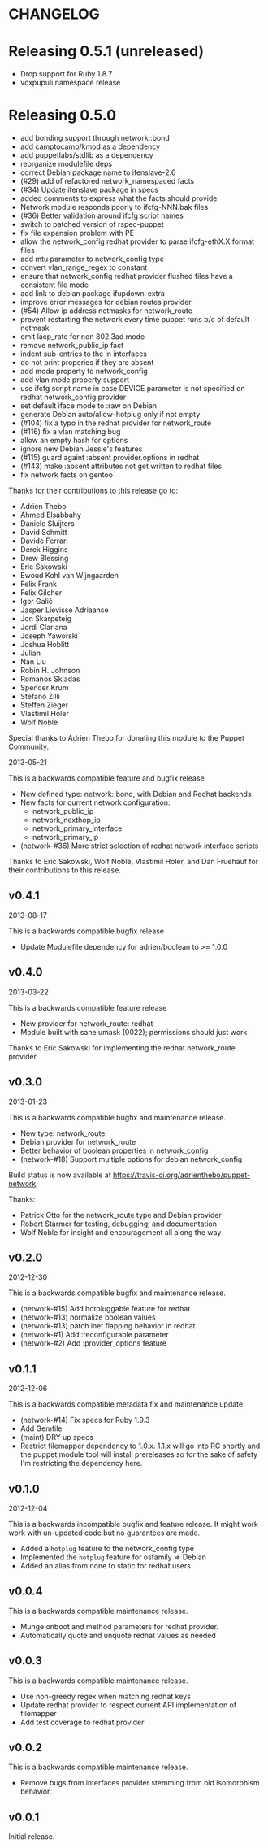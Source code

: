 CHANGELOG
=========

# Releasing 0.5.1 (unreleased)

  * Drop support for Ruby 1.8.7
  * voxpupuli namespace release

# Releasing 0.5.0

  * add bonding support through network::bond
  * add camptocamp/kmod as a dependency
  * add puppetlabs/stdlib as a dependency
  * reorganize modulefile deps
  * correct Debian package name to ifenslave-2.6
  * (#29) add of refactored network_namespaced facts
  * (#34) Update ifenslave package in specs
  * added comments to express what the facts should provide
  * Network module responds poorly to ifcfg-NNN.bak files
  * (#36) Better validation around ifcfg script names
  * switch to patched version of rspec-puppet
  * fix file expansion problem with PE
  * allow the network_config redhat provider to parse ifcfg-ethX.X format files
  * add mtu parameter to network_config type
  * convert vlan_range_regex to constant
  * ensure that network_config redhat provider flushed files have a consistent file mode
  * add link to debian package ifupdown-extra
  * improve error messages for debian routes provider
  * (#54) Allow ip address netmasks for network_route
  * prevent restarting the network every time puppet runs b/c of default netmask
  * omit lacp_rate for non 802.3ad mode
  * remove network_public_ip fact
  * indent sub-entries to the in interfaces
  * do not print properies if they are absent
  * add mode property to network_config
  * add vlan mode property support
  * use ifcfg script name in case DEVICE parameter is not specified on redhat network_config provider
  * set default iface mode to :raw on Debian
  * generate Debian auto/allow-hotplug only if not empty
  * (#104) fix a typo in the redhat provider for network_route
  * (#116) fix a vlan matching bug
  * allow an empty hash for options
  * ignore new Debian Jessie's features
  * (#115) guard againt :absent provider.options in redhat
  * (#143) make :absent attributes not get written to redhat files
  * fix network facts on gentoo

Thanks for their contributions to this release go to:

  * Adrien Thebo
  * Ahmed Elsabbahy
  * Daniele Sluijters
  * David Schmitt
  * Davide Ferrari
  * Derek Higgins
  * Drew Blessing
  * Eric Sakowski
  * Ewoud Kohl van Wijngaarden
  * Felix Frank
  * Felix Gilcher
  * Igor Galić
  * Jasper Lievisse Adriaanse
  * Jon Skarpeteig
  * Jordi Clariana
  * Joseph Yaworski
  * Joshua Hoblitt
  * Julian
  * Nan Liu
  * Robin H. Johnson
  * Romanos Skiadas
  * Spencer Krum
  * Stefano Zilli
  * Steffen Zieger
  * Vlastimil Holer
  * Wolf Noble

Special thanks to Adrien Thebo for donating this module to the Puppet Community.

2013-05-21

This is a backwards compatible feature and bugfix release

  * New defined type: network::bond, with Debian and Redhat backends
  * New facts for current network configuration:
    * network_public_ip
    * network_nexthop_ip
    * network_primary_interface
    * network_primary_ip
  * (network-#36) More strict selection of redhat network interface scripts

Thanks to Eric Sakowski, Wolf Noble, Vlastimil Holer, and Dan Fruehauf for
their contributions to this release.

v0.4.1
-----

2013-08-17

This is a backwards compatible bugfix release

  * Update Modulefile dependency for adrien/boolean to >= 1.0.0

v0.4.0
-----

2013-03-22

This is a backwards compatible feature release

  * New provider for network_route: redhat
  * Module built with sane umask (0022); permissions should just work

Thanks to Eric Sakowski for implementing the redhat network_route provider

v0.3.0
-----

2013-01-23

This is a backwards compatible bugfix and maintenance release.

  * New type: network_route
  * Debian provider for network_route
  * Better behavior of boolean properties in network_config
  * (network-#18) Support multiple options for debian network_config

Build status is now available at https://travis-ci.org/adrienthebo/puppet-network

Thanks:

  * Patrick Otto for the network_route type and Debian provider
  * Robert Starmer for testing, debugging, and documentation
  * Wolf Noble for insight and encouragement all along the way

v0.2.0
-----

2012-12-30

This is a backwards compatible bugfix and maintenance release.

  * (network-#15) Add hotpluggable feature for redhat
  * (network-#13) normalize boolean values
  * (network-#13) patch inet flapping behavior in redhat
  * (network-#1) Add :reconfigurable parameter
  * (network-#2) Add :provider_options feature

v0.1.1
-----

2012-12-06

This is a backwards compatible metadata fix and maintenance update.

  * (network-#14) Fix specs for Ruby 1.9.3
  * Add Gemfile
  * (maint) DRY up specs
  * Restrict filemapper dependency to 1.0.x. 1.1.x will go into RC shortly
  and the puppet module tool will install prereleases so for the sake of
  safety I'm restricting the dependency here.

v0.1.0
-----

2012-12-04

This is a backwards incompatible bugfix and feature release. It might work
work with un-updated code but no guarantees are made.

  * Added a `hotplug` feature to the network_config type
  * Implemented the `hotplug` feature for osfamily => Debian
  * Added an alias from none to static for redhat users

v0.0.4
-----

This is a backwards compatible maintenance release.

  * Munge onboot and method parameters for redhat provider.
  * Automatically quote and unquote redhat values as needed

v0.0.3
-----

This is a backwards compatible maintenance release.

  * Use non-greedy regex when matching redhat keys
  * Update redhat provider to respect current API implementation of filemapper
  * Add test coverage to redhat provider

v0.0.2
-----

This is a backwards compatible maintenance release.

  * Remove bugs from interfaces provider stemming from old isomorphism behavior.

v0.0.1
-----

Initial release.
